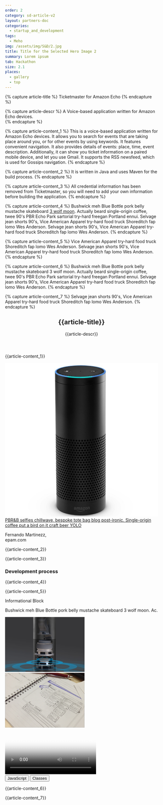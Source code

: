 ```yaml
---
order: 2
category: sd-article-v2
layout: partners-doc
categories: 
  - startup_and_development
tags:
  - Meho  
img: /assets/img/S&D/2.jpg
title: Title for the Selected Hero Image 2
summary: Lorem ipsum
tab: Hackathon
size: 2.1
places:
  - gallery
  - top
---
```


{% capture article-title %}
Ticketmaster for Amazon Echo
{% endcapture %}

{% capture article-descr %}
A Voice-based application written for Amazon Echo devices.  
{% endcapture %}

{% capture article-content_1 %}
This is a voice-based application written for Amazon Echo devices. It allows you to search for events that are taking place around you, or for other events by using keywords. It features convenient navigation. It also provides details of events: place, time, event description. Additionally, it can show you ticket information on a paired mobile device, and let you use Gmail. It supports the RSS newsfeed, which is used for Gossips navigation.
{% endcapture %}

{% capture article-content_2 %}
It is written in Java and uses Maven for the build process.
{% endcapture %}

{% capture article-content_3 %}
All credential information has been removed from Ticketmaster, so you will need to add your own information before building the application.
{% endcapture %}

{% capture article-content_4 %}
Bushwick meh Blue Bottle pork belly mustache skateboard [3 wolf moon](https://app.zeplin.io). Actually beard single-origin coffee, twee 90's PBR Echo Park sartorial try-hard freegan Portland ennui. Selvage jean shorts 90's, Vice American Apparel try-hard food truck Shoreditch fap lomo Wes Anderson. Selvage jean shorts 90's, Vice American Apparel try-hard food truck Shoreditch fap lomo Wes Anderson.
{% endcapture %}

{% capture article-content_5 %}
Vice American Apparel try-hard food truck Shoreditch fap lomo Wes Anderson. Selvage jean shorts 90's, Vice American Apparel try-hard food truck Shoreditch fap lomo Wes Anderson.
{% endcapture %}

{% capture article-content_6 %}
Bushwick meh Blue Bottle pork belly mustache skateboard 3 wolf moon. Actually beard single-origin coffee, twee 90's PBR Echo Park sartorial try-hard freegan Portland ennui. Selvage jean shorts 90's, Vice American Apparel try-hard food truck Shoreditch fap lomo Wes Anderson.
{% endcapture %}

{% capture article-content_7 %}
Selvage jean shorts 90's, Vice American Apparel try-hard food truck Shoreditch fap lomo Wes Anderson.
{% endcapture %}



<section class="sd-article startups-and-developers__article row">
	<header>
		<h1 class="startups-and-developers__article--title">{{article-title}}</h1>
		<p class="lead">{{article-descr}}</p>
	</header>
	<section>
		<article>
			<p>{{article-content_1}}</p>
			<div>
				<div class="pull-left">
					<img class="echo" src="/assets/img/partners/startups-development/echo.jpg">
				</div>
				<div class="aside-block">
					<a href="#">PBR&B selfies chillwave, bespoke tote bag blog post-ironic.
						Single-origin coffee put a bird on it craft beer YOLO</a>
					<p>Fernando Martinezz, <br>epam.com</p>
				</div>
			</div>
			<p>{{article-content_2}}</p>
			<p>{{article-content_3}}</p>
		</article>
		<article>
			<h3>Development process</h3>
			<section>
				<div class="pull-left">
					<p>{{article-content_4}}</p>
					<p>{{article-content_5}}</p>
				</div>
				<div class="aside-block as-bordered">
					<p class="as-title">Informational Block</p>
					<p>Bushwick meh Blue Bottle pork belly mustache skateboard 3 wolf moon. Ac.</p>
				</div>
			</section>
			<div class="row">
				<div class="col-xs-6 pull-left">
					<img class="rect-image" src="/assets/img/partners/startups-development/rectangle-483-copy.png" alt="">
				</div>
				<div class="col-xs-6 pull-right">
					<img class="rect-image" src="/assets/img/partners/startups-development/rectangle-444.png" alt="">
				</div>
			</div>
			<video poster="/assets/img/partners/startups-development/rectangle-175.png" controls class="video">
				<source
					src="https://archive.org/download/WebmVp8Vorbis/webmvp8.webm"
					type="video/webm">
				<source
					src="https://archive.org/download/WebmVp8Vorbis/webmvp8_512kb.mp4"
					type="video/mp4">
				<source
					src="https://archive.org/download/WebmVp8Vorbis/webmvp8.ogv"
					type="video/ogg">
				Your browser doesn't support HTML5 video tag.
			</video>
			<section class="article-tags">
				<button class="tag-btn" data-tag="JavaScript">JavaScript</button>
				<button class="tag-btn" data-tag="Classes">Classes</button>
			</section>
			<p>{{article-content_6}}</p>
      <p>{{article-content_7}}</p>
		</article>
	</section>
</section>




